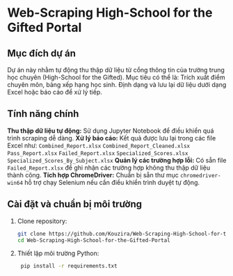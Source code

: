# Web-Scraping High-School for the Gifted Portal

##  Mục đích dự án
Dự án này nhằm tự động thu thập dữ liệu từ cổng thông tin của trường trung học chuyên (High-School for the Gifted). Mục tiêu có thể là:
 Trích xuất điểm chuyên môn, bảng xếp hạng học sinh.
 Định dạng và lưu lại dữ liệu dưới dạng Excel hoặc báo cáo để xử lý tiếp.

##  Tính năng chính
 **Thu thập dữ liệu tự động:** Sử dụng Jupyter Notebook để điều khiển quá trình scraping dễ dàng.
 **Xử lý báo cáo:** Kết quả được lưu lại trong các file Excel như:
    `Combined_Report.xlsx`
    `Combined_Report_Cleaned.xlsx`
    `Pass_Report.xlsx`
    `Failed_Report.xlsx`
    `Specialized_Scores.xlsx`
    `Specialized_Scores_By_Subject.xlsx`
 **Quản lý các trường hợp lỗi:** Có sẵn file `Failed_Report.xlsx` để ghi nhận các trường hợp không thu thập dữ liệu thành công.
 **Tích hợp ChromeDriver:** Chuẩn bị sẵn thư mục `chromedriver-win64` hỗ trợ chạy Selenium nếu cần điều khiển trình duyệt tự động.

##  Cài đặt và chuẩn bị môi trường
1. Clone repository:
   ```bash
   git clone https://github.com/Kouzira/Web-Scraping-High-School-for-the-Gifted-Portal.git
   cd Web-Scraping-High-School-for-the-Gifted-Portal
   ```
2. Thiết lập môi trường Python:
   ```bash
    pip install -r requirements.txt
   ```
